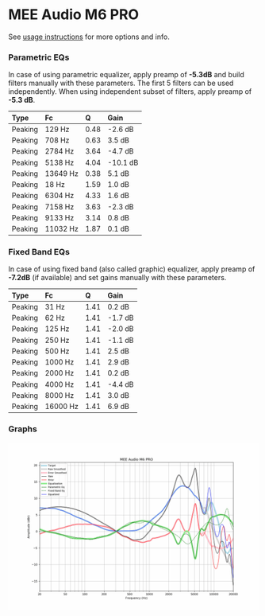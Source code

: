 # MEE Audio M6 PRO
See [usage instructions](https://github.com/jaakkopasanen/AutoEq#usage) for more options and info.

### Parametric EQs
In case of using parametric equalizer, apply preamp of **-5.3dB** and build filters manually
with these parameters. The first 5 filters can be used independently.
When using independent subset of filters, apply preamp of **-5.3 dB**.

| Type    | Fc       |    Q | Gain     |
|:--------|:---------|:-----|:---------|
| Peaking | 129 Hz   | 0.48 | -2.6 dB  |
| Peaking | 708 Hz   | 0.63 | 3.5 dB   |
| Peaking | 2784 Hz  | 3.64 | -4.7 dB  |
| Peaking | 5138 Hz  | 4.04 | -10.1 dB |
| Peaking | 13649 Hz | 0.38 | 5.1 dB   |
| Peaking | 18 Hz    | 1.59 | 1.0 dB   |
| Peaking | 6304 Hz  | 4.33 | 1.6 dB   |
| Peaking | 7158 Hz  | 3.63 | -2.3 dB  |
| Peaking | 9133 Hz  | 3.14 | 0.8 dB   |
| Peaking | 11032 Hz | 1.87 | 0.1 dB   |

### Fixed Band EQs
In case of using fixed band (also called graphic) equalizer, apply preamp of **-7.2dB**
(if available) and set gains manually with these parameters.

| Type    | Fc       |    Q | Gain    |
|:--------|:---------|:-----|:--------|
| Peaking | 31 Hz    | 1.41 | 0.2 dB  |
| Peaking | 62 Hz    | 1.41 | -1.7 dB |
| Peaking | 125 Hz   | 1.41 | -2.0 dB |
| Peaking | 250 Hz   | 1.41 | -1.1 dB |
| Peaking | 500 Hz   | 1.41 | 2.5 dB  |
| Peaking | 1000 Hz  | 1.41 | 2.9 dB  |
| Peaking | 2000 Hz  | 1.41 | 0.2 dB  |
| Peaking | 4000 Hz  | 1.41 | -4.4 dB |
| Peaking | 8000 Hz  | 1.41 | 3.0 dB  |
| Peaking | 16000 Hz | 1.41 | 6.9 dB  |

### Graphs
![](./MEE%20Audio%20M6%20PRO.png)